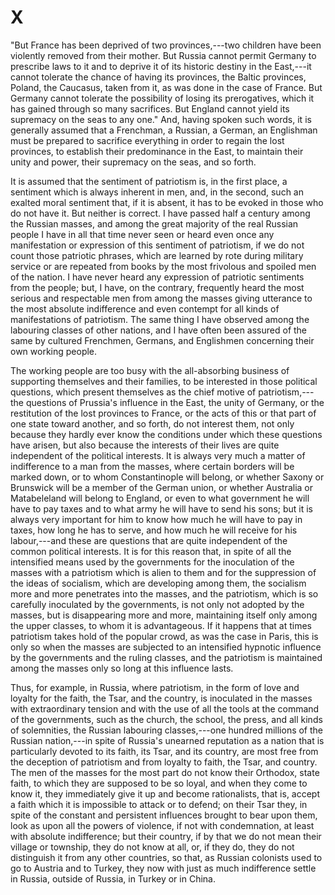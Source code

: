 # X

"But France has been deprived of two provinces,---two children have been violently removed from their mother. But Russia cannot permit Germany to prescribe laws to it and to deprive it of its historic destiny in the East,---it cannot tolerate the chance of having its provinces, the Baltic provinces, Poland, the Caucasus, taken from it, as was done in the case of France. But Germany cannot tolerate the possibility of losing its prerogatives, which it has gained through so many sacrifices. But England cannot yield its supremacy on the seas to any one." And, having spoken such words, it is generally assumed that a Frenchman, a Russian, a German, an Englishman must be prepared to sacrifice everything in order to regain the lost provinces, to establish their predominance in the East, to maintain their unity and power, their supremacy on the seas, and so forth.

It is assumed that the sentiment of patriotism is, in the first place, a sentiment which is always inherent in men, and, in the second, such an exalted moral sentiment that, if it is absent, it has to be evoked in those who do not have it. But neither is correct. I have passed half a century among the Russian masses, and among the great majority of the real Russian people I have in all that time never seen or heard even once any manifestation or expression of this sentiment of patriotism, if we do not count those patriotic phrases, which are learned by rote during military service or are repeated from books by the most frivolous and spoiled men of the nation. I have never heard any expression of patriotic sentiments from the people; but, I have, on the contrary, frequently heard the most serious and respectable men from among the masses giving utterance to the most absolute indifference and even contempt for all kinds of manifestations of patriotism. The same thing I have observed among the labouring classes of other nations, and I have often been assured of the same by cultured Frenchmen, Germans, and Englishmen concerning their own working people.

The working people are too busy with the all-absorbing business of supporting themselves and their families, to be interested in those political questions, which present themselves as the chief motive of patriotism,---the questions of Prussia's influence in the East, the unity of Germany, or the restitution of the lost provinces to France, or the acts of this or that part of one state toward another, and so forth, do not interest them, not only because they hardly ever know the conditions under which these questions have arisen, but also because the interests of their lives are quite independent of the political interests. It is always very much a matter of indifference to a man from the masses, where certain borders will be marked down, or to whom Constantinople will belong, or whether Saxony or Brunswick will be a member of the German union, or whether Australia or Matabeleland will belong to England, or even to what government he will have to pay taxes and to what army he will have to send his sons; but it is always very important for him to know how much he will have to pay in taxes, how long he has to serve, and how much he will receive for his labour,---and these are questions that are quite independent of the common political interests. It is for this reason that, in spite of all the intensified means used by the governments for the inoculation of the masses with a patriotism which is alien to them and for the suppression of the ideas of socialism, which are developing among them, the socialism more and more penetrates into the masses, and the patriotism, which is so carefully inoculated by the governments, is not only not adopted by the masses, but is disappearing more and more, maintaining itself only among the upper classes, to whom it is advantageous. If it happens that at times patriotism takes hold of the popular crowd, as was the case in Paris, this is only so when the masses are subjected to an intensified hypnotic influence by the governments and the ruling classes, and the patriotism is maintained among the masses only so long at this influence lasts.

Thus, for example, in Russia, where patriotism, in the form of love and loyalty for the faith, the Tsar, and the country, is inoculated in the masses with extraordinary tension and with the use of all the tools at the command of the governments, such as the church, the school, the press, and all kinds of solemnities, the Russian labouring classes,---one hundred millions of the Russian nation,---in spite of Russia's unearned reputation as a nation that is particularly devoted to its faith, its Tsar, and its country, are most free from the deception of patriotism and from loyalty to faith, the Tsar, and country. The men of the masses for the most part do not know their Orthodox, state faith, to which they are supposed to be so loyal, and when they come to know it, they immediately give it up and become rationalists, that is, accept a faith which it is impossible to attack or to defend; on their Tsar they, in spite of the constant and persistent influences brought to bear upon them, look as upon all the powers of violence, if not with condemnation, at least with absolute indifference; but their country, if by that we do not mean their village or township, they do not know at all, or, if they do, they do not distinguish it from any other countries, so that, as Russian colonists used to go to Austria and to Turkey, they now with just as much indifference settle in Russia, outside of Russia, in Turkey or in China.
